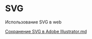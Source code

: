 # SVG
Использование SVG в web

[Сохранение SVG в Adobe Illustrator.md](https://github.com/djviy/SVG/blob/master/%D0%A1%D0%BE%D1%85%D1%80%D0%B0%D0%BD%D0%B5%D0%BD%D0%B8%D0%B5%20SVG%20%D0%B2%20Illustrator.md)

